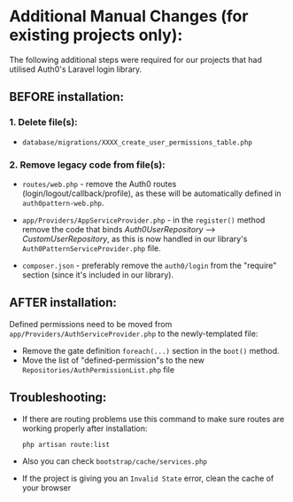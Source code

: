 # Additional Manual Changes (for **existing projects** only):

The following additional steps were required for our projects that had utilised Auth0's Laravel login library.

## BEFORE installation:

### 1. Delete file(s):

* `database/migrations/XXXX_create_user_permissions_table.php`

### 2. Remove legacy code from file(s):

* `routes/web.php` - remove the Auth0 routes (login/logout/callback/profile), as these will be automatically defined in `auth0pattern-web.php`.

* `app/Providers/AppServiceProvider.php` - in the `register()` method remove the code that binds *Auth0UserRepository* --> *CustomUserRepository*, as this is now handled in our library's `Auth0PatternServiceProvider.php` file.

* `composer.json` - preferably remove the `auth0/login` from the "require" section (since it's included in our library).


## AFTER installation:

Defined permissions need to be moved from `app/Providers/AuthServiceProvider.php` to the newly-templated file:

* Remove the gate definition `foreach(...)` section in the `boot()` method.
* Move the list of "defined-permission"s to the new `Repositories/AuthPermissionList.php` file

## Troubleshooting:

* If there are routing problems use this command to make sure routes are working properly after installation:

  ```bash
  php artisan route:list
  ```

* Also you can check `bootstrap/cache/services.php`
* If the project is giving you an `Invalid State` error, clean the cache of your browser
